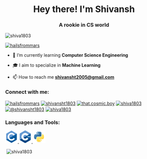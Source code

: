 <h1 align="center">Hey there! I'm Shivansh</h1>
<h3 align="center">A rookie in CS world</h3>

<p align="left"> <img src="https://komarev.com/ghpvc/?username=shiva1803&label=Profile%20views&color=0e75b6&style=flat" alt="shiva1803" /> </p>

<p align="left"> <a href="https://twitter.com/hailsfrommars" target="blank"><img src="https://img.shields.io/twitter/follow/hailsfrommars?logo=twitter&style=for-the-badge" alt="hailsfrommars" /></a> </p>

- 🏫 I’m currently learning **Computer Science Engineering**

- 🎓 I aim to specialize in **Machine Learning**

- 📫 How to reach me **shivansht2005@gmail.com**

<h3 align="left">Connect with me:</h3>
<p align="left">
<a href="https://twitter.com/hailsfrommars" target="blank"><img align="center" src="https://raw.githubusercontent.com/rahuldkjain/github-profile-readme-generator/master/src/images/icons/Social/twitter.svg" alt="hailsfrommars" height="30" width="40" /></a>
<a href="https://linkedin.com/in/shivansht1803" target="blank"><img align="center" src="https://raw.githubusercontent.com/rahuldkjain/github-profile-readme-generator/master/src/images/icons/Social/linked-in-alt.svg" alt="shivansht1803" height="30" width="40" /></a>
<a href="https://instagram.com/that.cosmic.boy" target="blank"><img align="center" src="https://raw.githubusercontent.com/rahuldkjain/github-profile-readme-generator/master/src/images/icons/Social/instagram.svg" alt="that.cosmic.boy" height="30" width="40" /></a>
<a href="https://www.codechef.com/users/shiva1803" target="blank"><img align="center" src="https://cdn.jsdelivr.net/npm/simple-icons@3.1.0/icons/codechef.svg" alt="shiva1803" height="30" width="40" /></a>
<a href="https://www.hackerrank.com/@shivansht1803" target="blank"><img align="center" src="https://raw.githubusercontent.com/rahuldkjain/github-profile-readme-generator/master/src/images/icons/Social/hackerrank.svg" alt="@shivansht1803" height="30" width="40" /></a>
<a href="https://www.leetcode.com/shiva1803" target="blank"><img align="center" src="https://raw.githubusercontent.com/rahuldkjain/github-profile-readme-generator/master/src/images/icons/Social/leet-code.svg" alt="shiva1803" height="30" width="40" /></a>
</p>

<h3 align="left">Languages and Tools:</h3>
<p align="left"> <a href="https://www.cprogramming.com/" target="_blank" rel="noreferrer"> <img src="https://raw.githubusercontent.com/devicons/devicon/master/icons/c/c-original.svg" alt="c" width="40" height="40"/> </a> <a href="https://www.w3schools.com/cpp/" target="_blank" rel="noreferrer"> <img src="https://raw.githubusercontent.com/devicons/devicon/master/icons/cplusplus/cplusplus-original.svg" alt="cplusplus" width="40" height="40"/> </a> <a href="https://www.python.org" target="_blank" rel="noreferrer"> <img src="https://raw.githubusercontent.com/devicons/devicon/master/icons/python/python-original.svg" alt="python" width="40" height="40"/> </a> </p>

<p>&nbsp;<img align="center" src="https://github-readme-stats.vercel.app/api?username=shiva1803&show_icons=true&locale=en" alt="shiva1803" /></p>
